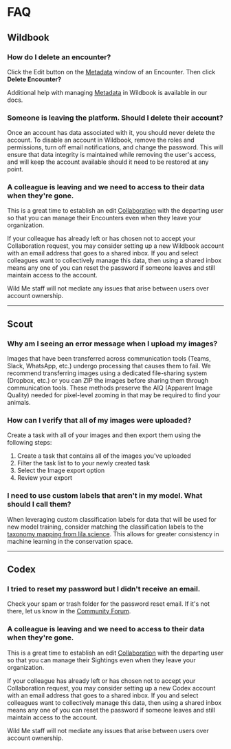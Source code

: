 # FAQ

## Wildbook

### How do I delete an encounter?

Click the Edit button on the [Metadata](https://docs.wildme.org/product-docs/en/wildbook/introduction/encounter/#metadata) window of an Encounter. Then click **Delete Encounter?**

Additional help with managing [Metadata](https://docs.wildme.org/product-docs/en/wildbook/introduction/encounter/#metadata) in Wildbook is available in our docs.

### Someone is leaving the platform. Should I delete their account?

Once an account has data associated with it, you should never delete the account. To disable an account in Wildbook, remove the roles and permissions, turn off email notifications, and change the password. This will ensure that data integrity is maintained while removing the user's access, and will keep the account available should it need to be restored at any point.

### A colleague is leaving and we need to access to their data when they're gone.

This is a great time to establish an edit [Collaboration](https://docs.wildme.org/product-docs/en/wildbook/security/silo-security/#collaborations) with the departing user so that you can manage their Encounters even when they leave your organization.

If your colleague has already left or has chosen not to accept your Collaboration request, you may consider setting up a new Wildbook account with an email address that goes to a shared inbox. If you and select colleagues want to collectively manage this data, then using a shared inbox means any one of you can reset the password if someone leaves and still maintain access to the account.

Wild Me staff will not mediate any issues that arise between users over account ownership.

***

## Scout

### Why am I seeing an error message when I upload my images?

Images that have been transferred across communication tools (Teams, Slack, WhatsApp, etc.) undergo processing that causes them to fail. We recommend transferring images using a dedicated file-sharing system (Dropbox, etc.) or you can ZIP the images before sharing them through communication tools. These methods preserve the AIQ (Apparent Image Quality) needed for pixel-level zooming in that may be required to find your animals.

### How can I verify that all of my images were uploaded?

Create a task with all of your images and then export them using the following steps:

1. Create a task that contains all of the images you've uploaded
2. Filter the task list to to your newly created task
3. Select the Image export option
4. Review your export

### I need to use custom labels that aren't in my model. What should I call them?

When leveraging custom classification labels for data that will be used for new model training, consider matching the classification labels to the [taxonomy mapping from lila.science](https://lila.science/taxonomy-mapping-for-camera-trap-data-sets/). This allows for greater consistency in machine learning in the conservation space.

***

## Codex

### I tried to reset my password but I didn't receive an email.

Check your spam or trash folder for the password reset email. If it's not there, let us know in the [Community Forum](https://community.wildme.org/).

### A colleague is leaving and we need to access to their data when they're gone.

This is a great time to establish an edit [Collaboration](https://docs.wildme.org/product-docs/en/codex/security/collaborations/) with the departing user so that you can manage their Sightings even when they leave your organization.

If your colleague has already left or has chosen not to accept your Collaboration request, you may consider setting up a new Codex account with an email address that goes to a shared inbox. If you and select colleagues want to collectively manage this data, then using a shared inbox means any one of you can reset the password if someone leaves and still maintain access to the account.

Wild Me staff will not mediate any issues that arise between users over account ownership.